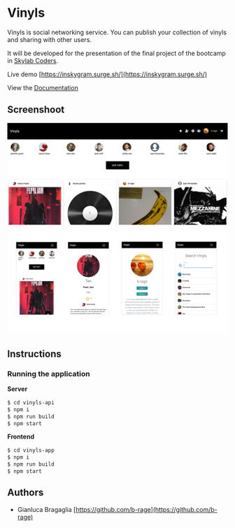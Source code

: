 # Vinyls

Vinyls is social networking service. You can publish your collection of vinyls and sharing with other users. 

It will be developed for the presentation of the final project of the bootcamp in [Skylab Coders](https://skylabcoders.com/).

Live demo [https://inskygram.surge.sh/](https://inskygram.surge.sh/)

View the [Documentation](./docs/README.md)

## Screenshoot

![](./docs/images/screenshot1.PNG)


![](./docs/images/mobile.PNG)

## Instructions

### Running the application

__Server__

```
$ cd vinyls-api
$ npm i
$ npm run build
$ npm start
```

__Frontend__

```
$ cd vinyls-app
$ npm i
$ npm run build
$ npm start
```


## Authors

- Gianluca Bragaglia [https://github.com/b-rage](https://github.com/b-rage)

